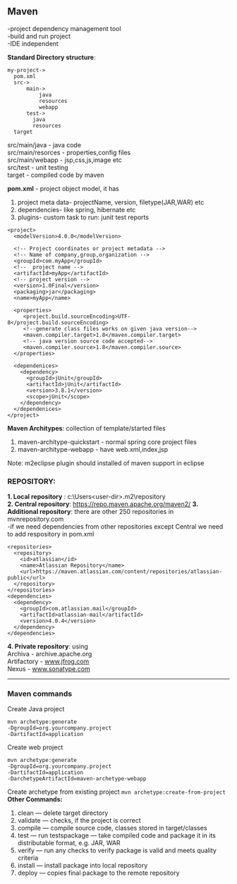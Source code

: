 ## Maven 

-project dependency management tool  
-build and run project  
-IDE independent  

**Standard Directory structure**:  
```
my-project->
  pom.xml  
  src->
      main->
          java
          resources
          webapp
      test->
        java
        resources  
  target      
```
src/main/java - java code   
src/main/resorces - properties,config files    
src/main/webapp - jsp,css,js,image etc    
src/test - unit testing   
target - compiled code by maven   

**pom.xml** - project object model, it has  
1. project meta data- projectName, version, filetype(JAR,WAR) etc
2. dependencies- like spring, hibernate etc 
3. plugins- custom task to run: junit test reports  
```
<project>
  <modelVersion>4.0.0</modelVersion>
  
  <!-- Project coordinates or project metadata -->
  <!-- Name of company,group,organization -->
  <groupId>com.myApp</groupId>
  <!--  project name -->
  <artifactId>myApp</artifactId>
  <!-- project version -->
  <version>1.0Final</version>
  <packaging>jar</packaging>
  <name>myApp</name>
  
  <properties>
     <project.build.sourceEncoding>UTF-8</project.build.sourceEncoding>
     <!--generate class files works on given java version-->        
     <maven.compiler.target>1.8</maven.compiler.target>
     <!-- java version source code accepted-->
     <maven.compiler.source>1.8</maven.compiler.source>
  </properties>
  
  <dependenices>
    <dependency>
      <groupId>jUnit</groupId>
      <artifactId>jUnit</artifactId>
      <version>3.8.1</version>
      <scope>jUnit</scope>
    </dependency>
  </dependenices>
</project>
```

**Maven Architypes**: collection of template/started files  
1. maven-architype-quickstart - normal spring core project files  
2. maven-architype-webapp     - have web.xml,index,jsp

Note: m2eclipse plugin should installed of maven support in eclipse 

### REPOSITORY:
**1. Local repository** : c:\Users\<user-dir>\.m2\repository  
**2. Central repository**: https://repo.maven.apache.org/maven2/
**3. Additional repository**: there are other 250 repositories in mvnrepository.com  
-if we need dependencies from other repositories except Central we need to add respository in pom.xml
```
<repositories>
  <repository>
    <id>atlassian</id> 
    <name>Atlassian Repository</name>
    <url>https://maven.atlassian.com/content/repositories/atlassian-public</url>
  </repository>
</repositories>
<dependencies>
  <dependency>
    <groupId>com.atlassian.mail</groupId>
    <artifactId>atlassian-mail</artifactId>
    <version>4.0.4</version>
  </dependency>
</dependencies>
```
**4. Private repository**: using  
Archiva - archive.apache.org  
Artifactory - www.jfrog.com  
Nexus - www.sonatype.com  

---

### Maven commands  
Create Java project  
```
mvn archetype:generate 
-DgroupId=org.yourcompany.project 
-DartifactId=application
```  
Create web project  
```
mvn archetype:generate 
-DgroupId=org.yourcompany.project 
-DartifactId=application 
-DarchetypeArtifactId=maven-archetype-webapp
```  
Create archetype from existing project ```mvn archetype:create-from-project```  
**Other Commands:**  
1. clean — delete target directory  
2. validate — checks, if the project is correct  
3. compile — compile source code, classes stored in target/classes  
4. test — run testspackage —  take compiled code and package it in its distributable format, e.g. JAR, WAR  
5. verify — run any checks to verify package is valid and meets quality criteria  
6. install —  install package into local repository  
7. deploy — copies final package to the remote repository
